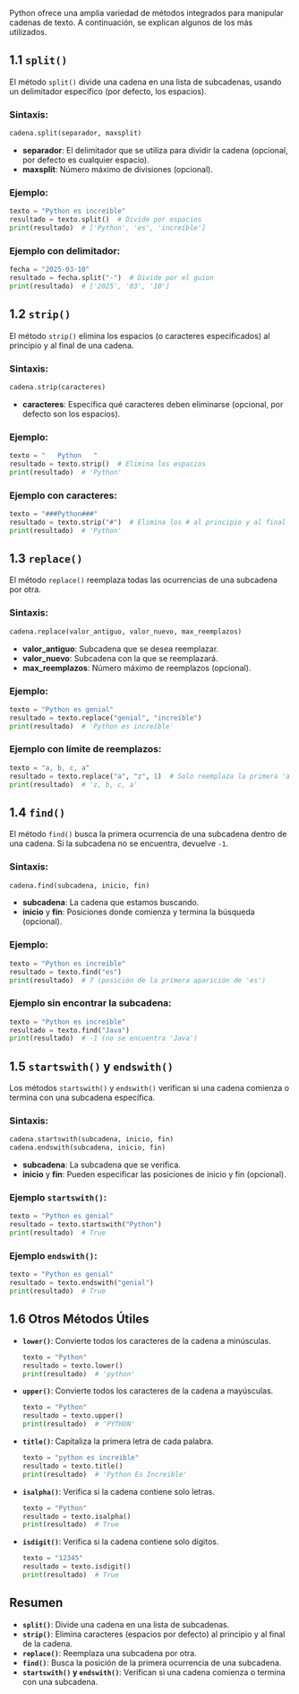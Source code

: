 
Python ofrece una amplia variedad de métodos integrados para manipular cadenas de texto. A continuación, se explican algunos de los más utilizados.

## 1.1 `split()`

El método `split()` divide una cadena en una lista de subcadenas, usando un delimitador específico (por defecto, los espacios).

### Sintaxis:
```python
cadena.split(separador, maxsplit)
```

- **separador**: El delimitador que se utiliza para dividir la cadena (opcional, por defecto es cualquier espacio).
- **maxsplit**: Número máximo de divisiones (opcional).

### Ejemplo:

```python
texto = "Python es increíble"
resultado = texto.split()  # Divide por espacios
print(resultado)  # ['Python', 'es', 'increíble']
```

### Ejemplo con delimitador:

```python
fecha = "2025-03-10"
resultado = fecha.split("-")  # Divide por el guion
print(resultado)  # ['2025', '03', '10']
```

## 1.2 `strip()`

El método `strip()` elimina los espacios (o caracteres especificados) al principio y al final de una cadena.

### Sintaxis:
```python
cadena.strip(caracteres)
```

- **caracteres**: Especifica qué caracteres deben eliminarse (opcional, por defecto son los espacios).

### Ejemplo:

```python
texto = "   Python   "
resultado = texto.strip()  # Elimina los espacios
print(resultado)  # 'Python'
```

### Ejemplo con caracteres:

```python
texto = "###Python###"
resultado = texto.strip("#")  # Elimina los # al principio y al final
print(resultado)  # 'Python'
```

## 1.3 `replace()`

El método `replace()` reemplaza todas las ocurrencias de una subcadena por otra.

### Sintaxis:
```python
cadena.replace(valor_antiguo, valor_nuevo, max_reemplazos)
```

- **valor_antiguo**: Subcadena que se desea reemplazar.
- **valor_nuevo**: Subcadena con la que se reemplazará.
- **max_reemplazos**: Número máximo de reemplazos (opcional).

### Ejemplo:

```python
texto = "Python es genial"
resultado = texto.replace("genial", "increíble")
print(resultado)  # 'Python es increíble'
```

### Ejemplo con límite de reemplazos:

```python
texto = "a, b, c, a"
resultado = texto.replace("a", "z", 1)  # Solo reemplaza la primera 'a'
print(resultado)  # 'z, b, c, a'
```

## 1.4 `find()`

El método `find()` busca la primera ocurrencia de una subcadena dentro de una cadena. Si la subcadena no se encuentra, devuelve `-1`.

### Sintaxis:
```python
cadena.find(subcadena, inicio, fin)
```

- **subcadena**: La cadena que estamos buscando.
- **inicio** y **fin**: Posiciones donde comienza y termina la búsqueda (opcional).

### Ejemplo:

```python
texto = "Python es increíble"
resultado = texto.find("es")
print(resultado)  # 7 (posición de la primera aparición de 'es')
```

### Ejemplo sin encontrar la subcadena:

```python
texto = "Python es increíble"
resultado = texto.find("Java")
print(resultado)  # -1 (no se encuentra 'Java')
```

## 1.5 `startswith()` y `endswith()`

Los métodos `startswith()` y `endswith()` verifican si una cadena comienza o termina con una subcadena específica.

### Sintaxis:
```python
cadena.startswith(subcadena, inicio, fin)
cadena.endswith(subcadena, inicio, fin)
```

- **subcadena**: La subcadena que se verifica.
- **inicio** y **fin**: Pueden especificar las posiciones de inicio y fin (opcional).

### Ejemplo `startswith()`:

```python
texto = "Python es genial"
resultado = texto.startswith("Python")
print(resultado)  # True
```

### Ejemplo `endswith()`:

```python
texto = "Python es genial"
resultado = texto.endswith("genial")
print(resultado)  # True
```

## 1.6 Otros Métodos Útiles

- **`lower()`**: Convierte todos los caracteres de la cadena a minúsculas.
  
  ```python
  texto = "Python"
  resultado = texto.lower()
  print(resultado)  # 'python'
  ```

- **`upper()`**: Convierte todos los caracteres de la cadena a mayúsculas.
  
  ```python
  texto = "Python"
  resultado = texto.upper()
  print(resultado)  # 'PYTHON'
  ```

- **`title()`**: Capitaliza la primera letra de cada palabra.
  
  ```python
  texto = "python es increible"
  resultado = texto.title()
  print(resultado)  # 'Python Es Increible'
  ```

- **`isalpha()`**: Verifica si la cadena contiene solo letras.
  
  ```python
  texto = "Python"
  resultado = texto.isalpha()
  print(resultado)  # True
  ```

- **`isdigit()`**: Verifica si la cadena contiene solo dígitos.
  
  ```python
  texto = "12345"
  resultado = texto.isdigit()
  print(resultado)  # True
  ```

## Resumen

- **`split()`**: Divide una cadena en una lista de subcadenas.
- **`strip()`**: Elimina caracteres (espacios por defecto) al principio y al final de la cadena.
- **`replace()`**: Reemplaza una subcadena por otra.
- **`find()`**: Busca la posición de la primera ocurrencia de una subcadena.
- **`startswith()` y `endswith()`**: Verifican si una cadena comienza o termina con una subcadena.

